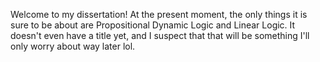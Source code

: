 Welcome to my dissertation! At the present moment, the only things it is sure to be about are Propositional Dynamic Logic and Linear Logic. It doesn't even have a title yet, and I suspect that that will be something I'll only worry about way later lol.
